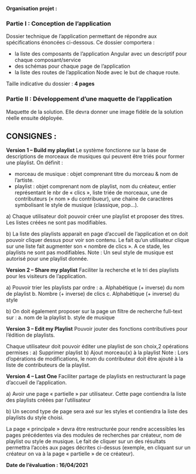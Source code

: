 **Organisation projet :**

### Partie I : Conception de l’application
Dossier technique de l’application permettant de répondre aux spécifications 
énoncées ci-dessous. Ce dossier comportera : 
  - la liste des composants de l’application Angular avec un descriptif pour chaque
composant/service
  - des schémas pour chaque page de l’application 
  -  la liste des routes de l’application Node avec
le but de chaque route.

Taille indicative du dossier : **4 pages**

### Partie II : Développement d’une maquette de l’application
Maquette de la solution. Elle devra donner une image fidèle de la solution
réelle ensuite déployée.

## CONSIGNES : 

**Version 1 – Build my playlist**
Le système fonctionne sur la base de descriptions de morceaux de musiques qui peuvent être triés pour former une
playlist. On définit  :
  -  morceau de musique : objet comprenant titre du morceau & nom de l’artiste.
  -  playlist :  objet comprenant  nom de playlist,  nom du créateur,  entier représentant le
    nbr de « clics »,  liste triée de morceaux, une  de contributeurs (« nom » du contribueur), une
    chaine de caractères symbolisant le style de musique (classique, pop…).
    
a) Chaque utilisateur doit pouvoir créer une playlist et proposer des titres. Les listes créées ne
  sont pas modifiables.
  
b) La liste des playlists apparait en page d’accueil de l’application et on doit pouvoir cliquer dessus pour voir
  son contenu. Le fait qu’un utilisateur clique sur une liste fait augmenter son « nombre de clics ».
  A ce stade, les playlists ne sont pas modifiables.
  Note : Un seul style de musique est autorisé pour une playlist donnée.
  
  **Version 2 – Share my playlist**
Faciliter la recherche et le tri des playlists pour les visiteurs de l’application.

a) Pouvoir trier les playlists par ordre :
  a. Alphabétique (+ inverse) du nom de playlist
  b. Nombre (+ inverse) de clics
  c. Alphabétique (+ inverse) du style
  
b) On doit également proposer sur la page un filtre de recherche full-text sur :
  a. nom de la playlist
  b. style de musique
  
  **Version 3 – Edit my Playlist**
Pouvoir jouter des fonctions contributives pour l’édition de playlists.

Chaque utilisateur doit pouvoir éditer une playlist de son choix,2 opérations  permises :
  a) Supprimer playlist
  b) Ajout morceau(x) à la playlist
Note : Lors d’opérations de modifications, le nom du contributeur doit être ajouté à la liste de contributeurs de la
playlist.

**Version 4 – Last One**
Faciliter  partage de playlists en restructurant la page d’accueil de l’application.

a) Avoir une page « partielle » par utilisateur. Cette page contiendra la liste des playlists
créées par l’utilisateur

b) Un second type de page sera axé sur les styles et contiendra la liste des playlists du style choisi.

La page « principale » devra être restructurée pour rendre accessibles les pages précédentes via des
modules de recherches par créateur, nom de playlist ou style de musique. Le fait de cliquer sur un des résultats
permettra l’accès aux pages décrites ci-dessus (exemple, en cliquant sur un créateur on va à la page « partielle » de
ce créateur).


**Date de l’évaluation : 16/04/2021**
